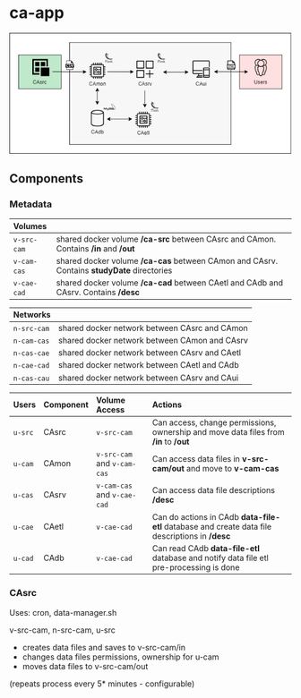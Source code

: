 # ca-app

![App Architecture](./img/architecture.png?raw=true "App Architecture")

## Components
### Metadata
| Volumes     ||
| :---        | :---                                                                                         |
| `v-src-cam` | shared docker volume **/ca-src** between CAsrc and CAmon. Contains **/in** and **/out**      |
| `v-cam-cas` | shared docker volume **/ca-cas** between CAmon and CAsrv. Contains **studyDate** directories |
| `v-cae-cad` | shared docker volume **/ca-cad** between CAetl and CAdb and CAsrv. Contains **/desc**        |

| Networks    ||
| :---        | :---                                          |
| `n-src-cam` | shared docker network between CAsrc and CAmon |
| `n-cam-cas` | shared docker network between CAmon and CAsrv |
| `n-cas-cae` | shared docker network between CAsrv and CAetl |
| `n-cae-cad` | shared docker network between CAetl and CAdb  |
| `n-cas-cau` | shared docker network between CAsrv and CAui  |

| Users   | Component | Volume Access               | Actions                                                                                          |
| :---    | :---      | :---                        | :---                                                                                             |
| `u-src` | CAsrc     | `v-src-cam`                 | Can access, change permissions, ownership and move data files from **/in** to **/out**           |
| `u-cam` | CAmon     | `v-src-cam` and `v-cam-cas` | Can access data files in **v-src-cam/out** and move to **v-cam-cas**                             |
| `u-cas` | CAsrv     | `v-cam-cas` and `v-cae-cad` | Can access data file descriptions **/desc**                                                      |
| `u-cae` | CAetl     | `v-cae-cad`                 | Can do actions in CAdb **data-file-etl** database and create data file descriptions in **/desc** |
| `u-cad` | CAdb      | `v-cae-cad`                 | Can read CAdb **data-file-etl** database and notify data file etl pre-processing is done         |

### CAsrc
Uses: cron, data-manager.sh

v-src-cam, n-src-cam, u-src
- creates data files and saves to v-src-cam/in
- changes data files permissions, ownership for u-cam
- moves data files to v-src-cam/out

(repeats process every 5* minutes - configurable)

